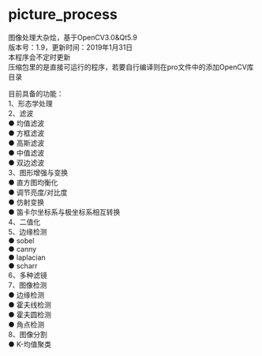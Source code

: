 # picture_process
图像处理大杂烩，基于OpenCV3.0&Qt5.9  
版本号：1.9，更新时间：2019年1月31日  
本程序会不定时更新  
压缩包里的是直接可运行的程序，若要自行编译则在pro文件中的添加OpenCV库目录  

目前具备的功能：  
1、形态学处理  
2、滤波  
  ● 均值滤波  
  ● 方框滤波  
  ● 高斯滤波  
  ● 中值滤波  
  ● 双边滤波  
3、图形增强与变换  
  ● 直方图均衡化  
  ● 调节亮度/对比度  
  ● 仿射变换  
  ● 笛卡尔坐标系与极坐标系相互转换  
4、二值化  
5、边缘检测  
  ● sobel  
  ● canny  
  ● laplacian  
  ● scharr  
6、多种滤镜  
7、图像检测  
  ● 边缘检测  
  ● 霍夫线检测  
  ● 霍夫圆检测  
  ● 角点检测  
8、图像分割  
  ● K-均值聚类  
